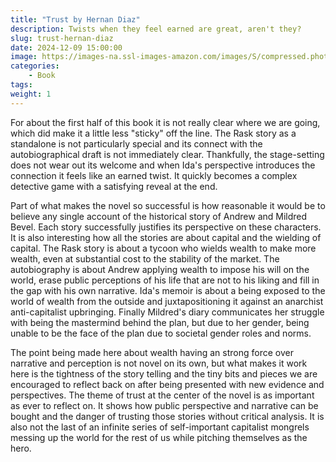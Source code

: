 ```yaml
---
title: "Trust by Hernan Diaz"
description: Twists when they feel earned are great, aren't they?
slug: trust-hernan-diaz
date: 2024-12-09 15:00:00
image: https://images-na.ssl-images-amazon.com/images/S/compressed.photo.goodreads.com/books/1631246461i/58210933.jpg
categories:
    - Book
tags:
weight: 1
---
```


For about the first half of this book it is not really clear where we are going, which did make it a little less "sticky" off the line. The Rask story as a standalone is not particularly special and its connect with the autobiographical draft is not immediately clear. Thankfully, the stage-setting does not wear out its welcome and when Ida's perspective introduces the connection it feels like an earned twist. It quickly becomes a complex detective game with a satisfying reveal at the end.

Part of what makes the novel so successful is how reasonable it would be to believe any single account of the historical story of Andrew and Mildred Bevel. Each story successfully justifies its perspective on these characters. It is also interesting how all the stories are about capital and the wielding of capital. The Rask story is about a tycoon who wields wealth to make more wealth, even at substantial cost to the stability of the market. The autobiography is about Andrew applying wealth to impose his will on the world, erase public perceptions of his life that are not to his liking and fill in the gap with his own narrative. Ida's memoir is about a being exposed to the world of wealth from the outside and juxtapositioning it against an anarchist anti-capitalist upbringing. Finally Mildred's diary communicates her struggle with being the mastermind behind the plan, but due to her gender, being unable to be the face of the plan due to societal gender roles and norms.

The point being made here about wealth having an strong force over narrative and perception is not novel on its own, but what makes it work here is the tightness of the story telling and the tiny bits and pieces we are encouraged to reflect back on after being presented with new evidence and perspectives. The theme of trust at the center of the novel is as important as ever to reflect on. It shows how public perspective and narrative can be bought and the danger of trusting those stories without critical analysis. It is also not the last of an infinite series of self-important capitalist mongrels messing up the world for the rest of us while pitching themselves as the hero.